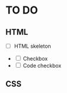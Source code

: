 # TO DO

## HTML

- [ ] HTML skeleton
- <input type="checkbox"> Checkbox
- <code><input type="checkbox"></code> Code checkbox

## CSS